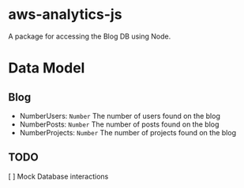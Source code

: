 # aws-analytics-js

A package for accessing the Blog DB using Node.

# Data Model

## Blog
- NumberUsers: `Number` The number of users found on the blog
- NumberPosts: `Number` The number of posts found on the blog
- NumberProjects: `Number` The number of projects found on the blog

## TODO

[ ] Mock Database interactions